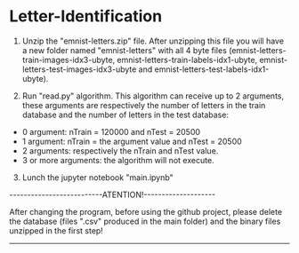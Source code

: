 # Letter-Identification

1. Unzip the "emnist-letters.zip" file. After unzipping this file you will have a new folder named "emnist-letters" with all 4 byte files (emnist-letters-train-images-idx3-ubyte, emnist-letters-train-labels-idx1-ubyte, emnist-letters-test-images-idx3-ubyte and emnist-letters-test-labels-idx1-ubyte).

2. Run "read.py" algorithm. This algorithm can receive up to 2 arguments, these arguments are respectively the number of letters in the train database and the number of letters in the test database:
- 0 argument: nTrain = 120000 and nTest = 20500
- 1 argument: nTrain = the argument value and nTest = 20500
- 2 arguments: respectively the nTrain and nTest value.
- 3 or more arguments: the algorithm will not execute.

3. Lunch the jupyter notebook "main.ipynb"

--------------------------ATENTION!--------------------

After changing the program, before using the github project, please delete the database (files ".csv" produced in the main folder) and the binary files unzipped in the first step!

-------------------------------------------------------

